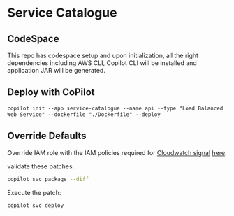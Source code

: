 # Service Catalogue



## CodeSpace

This repo has codespace setup and upon initialization, all the right dependencies including AWS CLI, Copilot CLI will be installed and application JAR will be generated.

## Deploy with CoPilot

```
copilot init --app service-catalogue --name api --type "Load Balanced Web Service" --dockerfile "./Dockerfile" --deploy
```


## Override Defaults

Override IAM role with the IAM policies required for [Cloudwatch signal](https://docs.aws.amazon.com/AmazonCloudWatch/latest/monitoring/CloudWatch-Application-Signals-Enable-ECS.html) [here](service-catalogue/copilot/api/overrides/cfn.patches.yml).

validate these patches:

```bash
copilot svc package --diff
```

Execute the patch:

```bash
copilot svc deploy
```


